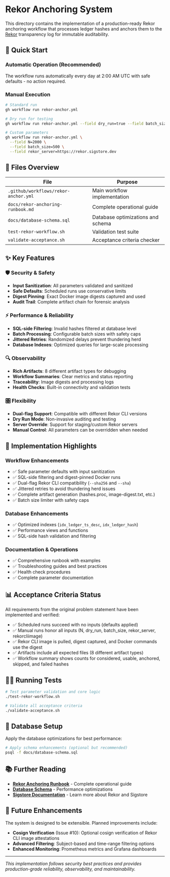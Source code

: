 # Rekor Anchoring System

This directory contains the implementation of a production-ready Rekor anchoring workflow that processes ledger hashes and anchors them to the [Rekor](https://docs.sigstore.dev/rekor/overview) transparency log for immutable auditability.

## 🎯 Quick Start

### Automatic Operation (Recommended)
The workflow runs automatically every day at 2:00 AM UTC with safe defaults - no action required.

### Manual Execution
```bash
# Standard run
gh workflow run rekor-anchor.yml

# Dry run for testing
gh workflow run rekor-anchor.yml --field dry_run=true --field batch_size=10

# Custom parameters
gh workflow run rekor-anchor.yml \
  --field N=2000 \
  --field batch_size=500 \
  --field rekor_server=https://rekor.sigstore.dev
```

## 📁 Files Overview

| File | Purpose |
|------|---------|
| `.github/workflows/rekor-anchor.yml` | Main workflow implementation |
| `docs/rekor-anchoring-runbook.md` | Complete operational guide |
| `docs/database-schema.sql` | Database optimizations and schema |
| `test-rekor-workflow.sh` | Validation test suite |
| `validate-acceptance.sh` | Acceptance criteria checker |

## ✨ Key Features

### 🛡️ Security & Safety
- **Input Sanitization**: All parameters validated and sanitized
- **Safe Defaults**: Scheduled runs use conservative limits
- **Digest Pinning**: Exact Docker image digests captured and used
- **Audit Trail**: Complete artifact chain for forensic analysis

### ⚡ Performance & Reliability  
- **SQL-side Filtering**: Invalid hashes filtered at database level
- **Batch Processing**: Configurable batch sizes with safety caps
- **Jittered Retries**: Randomized delays prevent thundering herd
- **Database Indexes**: Optimized queries for large-scale processing

### 🔍 Observability
- **Rich Artifacts**: 8 different artifact types for debugging
- **Workflow Summaries**: Clear metrics and status reporting
- **Traceability**: Image digests and processing logs
- **Health Checks**: Built-in connectivity and validation tests

### 🎛️ Flexibility
- **Dual-flag Support**: Compatible with different Rekor CLI versions
- **Dry Run Mode**: Non-invasive auditing and testing
- **Server Override**: Support for staging/custom Rekor servers
- **Manual Control**: All parameters can be overridden when needed

## 🚀 Implementation Highlights

### Workflow Enhancements
- ✅ Safe parameter defaults with input sanitization
- ✅ SQL-side filtering and digest-pinned Docker runs
- ✅ Dual-flag Rekor CLI compatibility (`--sha256` and `--sha`)
- ✅ Jittered retries to avoid thundering herd issues
- ✅ Complete artifact generation (hashes.proc, image-digest.txt, etc.)
- ✅ Batch size limiter with safety caps

### Database Enhancements
- ✅ Optimized indexes (`idx_ledger_ts_desc`, `idx_ledger_hash`)
- ✅ Performance views and functions
- ✅ SQL-side hash validation and filtering

### Documentation & Operations
- ✅ Comprehensive runbook with examples
- ✅ Troubleshooting guides and best practices
- ✅ Health check procedures
- ✅ Complete parameter documentation

## 📊 Acceptance Criteria Status

All requirements from the original problem statement have been implemented and verified:

- ✅ Scheduled runs succeed with no inputs (defaults applied)
- ✅ Manual runs honor all inputs (N, dry_run, batch_size, rekor_server, rekorcliimage)
- ✅ Rekor CLI image is pulled, digest captured, and Docker commands use the digest
- ✅ Artifacts include all expected files (8 different artifact types)
- ✅ Workflow summary shows counts for considered, usable, anchored, skipped, and failed hashes

## 🏃‍♂️ Running Tests

```bash
# Test parameter validation and core logic
./test-rekor-workflow.sh

# Validate all acceptance criteria  
./validate-acceptance.sh
```

## 🔧 Database Setup

Apply the database optimizations for best performance:

```bash
# Apply schema enhancements (optional but recommended)
psql -f docs/database-schema.sql
```

## 📚 Further Reading

- **[Rekor Anchoring Runbook](docs/rekor-anchoring-runbook.md)** - Complete operational guide
- **[Database Schema](docs/database-schema.sql)** - Performance optimizations
- **[Sigstore Documentation](https://docs.sigstore.dev/)** - Learn more about Rekor and Sigstore

## 🔮 Future Enhancements

The system is designed to be extensible. Planned improvements include:

- **Cosign Verification** (Issue #10): Optional cosign verification of Rekor CLI image attestations
- **Advanced Filtering**: Subject-based and time-range filtering options
- **Enhanced Monitoring**: Prometheus metrics and Grafana dashboards

---

*This implementation follows security best practices and provides production-grade reliability, observability, and maintainability.*